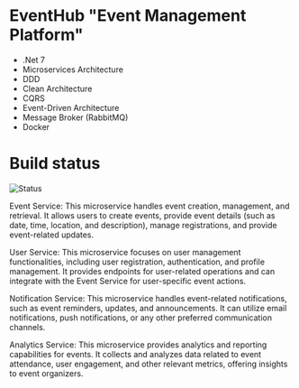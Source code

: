 # EventHub "Event Management Platform"

 * .Net 7
 * Microservices Architecture
 * DDD
 * Clean Architecture
 * CQRS
 * Event-Driven Architecture
 * Message Broker (RabbitMQ)
 * Docker

# Build status
![Status](https://github.com/mamohammadi/EventHub/actions/workflows/docker-compose.yml/badge.svg?branch=master&event=push)

Event Service: This microservice handles event creation, management, and retrieval. It allows users to create events, provide event details (such as date, time, location, and description), manage registrations, and provide event-related updates.

User Service: This microservice focuses on user management functionalities, including user registration, authentication, and profile management. It provides endpoints for user-related operations and can integrate with the Event Service for user-specific event actions.

Notification Service: This microservice handles event-related notifications, such as event reminders, updates, and announcements. It can utilize email notifications, push notifications, or any other preferred communication channels.

Analytics Service: This microservice provides analytics and reporting capabilities for events. It collects and analyzes data related to event attendance, user engagement, and other relevant metrics, offering insights to event organizers.
